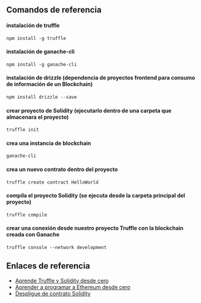 ## Comandos de referencia

#### instalación de truffle
`npm install -g truffle`

#### instalación de ganache-cli
`npm install -g ganache-cli`

#### instalación de drizzle (dependencia de proyectos frontend para consumo de información de un Blockchain)
`npm install drizzle --save`

#### crear proyecto de Solidity (ejecutarlo dentro de una carpeta que almacenara el proyecto)
`truffle init`

#### crea una instancia de blockchain
`ganache-cli`

#### crea un nuevo contrato dentro del proyecto
`truffle create contract HelloWorld`

#### compila el proyecto Solidity (se ejecuta desde la carpeta principal del proyecto)
`truffle compile`

#### crear una conexión desde nuestro proyecto Truffle con la blockchain creada con Ganache
`truffle console --network development`


## Enlaces de referencia

- [Aprende Truffle y Solidity desde cero](https://www.youtube.com/watch?v=1fWLW1lD660)
- [Aprender a programar a Ethereum desde cero](https://www.youtube.com/watch?v=5G-FBsqIivI&t=3865s)
- [Despligue de contrato Solidity](https://www.youtube.com/watch?v=nRySHw123x8)

